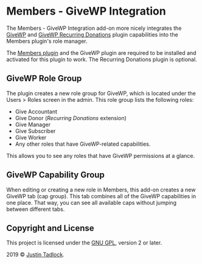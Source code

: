 # Members - GiveWP Integration

The Members - GiveWP Integration add-on more nicely integrates the [GiveWP](https://givewp.com/) and [GiveWP Recurring Donations](https://givewp.com/addons/recurring-donations/) plugin capabilities into the Members plugin's role manager.

The [Members plugin](https://themehybrid.com/plugins/members) and the GiveWP plugin are required to be installed and activated for this plugin to work.  The Recurring Donations plugin is optional.

## GiveWP Role Group

The plugin creates a new role group for GiveWP, which is located under the Users > Roles screen in the admin.  This role group lists the following roles:

- Give Accountant
- Give Donor (_Recurring Donations_ extension)
- Give Manager
- Give Subscriber
- Give Worker
- Any other roles that have GiveWP-related capabilities.

This allows you to see any roles that have GiveWP permissions at a glance.

## GiveWP Capability Group

When editing or creating a new role in Members, this add-on creates a new GiveWP tab (cap group).  This tab combines all of the GiveWP capabilities in one place.  That way, you can see all available caps without jumping between different tabs.

## Copyright and License

This project is licensed under the [GNU GPL](http://www.gnu.org/licenses/old-licenses/gpl-2.0.html), version 2 or later.

2019 &copy; [Justin Tadlock](http://justintadlock.com).
